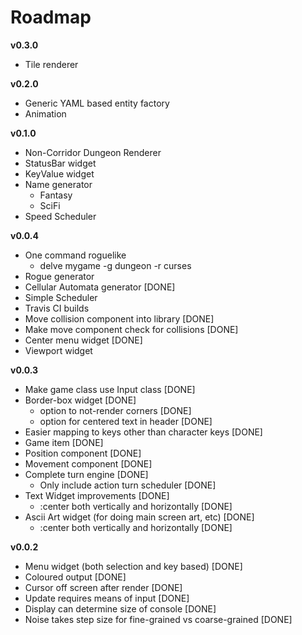 Roadmap
=======

**v0.3.0**

* Tile renderer

**v0.2.0**

* Generic YAML based entity factory
* Animation

**v0.1.0**

* Non-Corridor Dungeon Renderer
* StatusBar widget
* KeyValue widget
* Name generator
  - Fantasy
  - SciFi
*  Speed Scheduler

**v0.0.4**

* One command roguelike
  * delve mygame -g dungeon -r curses
* Rogue generator
* Cellular Automata generator [DONE]
* Simple Scheduler
* Travis CI builds
* Move collision component into library [DONE]
* Make move component check for collisions [DONE]
* Center menu widget [DONE]
* Viewport widget

**v0.0.3**

* Make game class use Input class [DONE]
* Border-box widget [DONE]
  * option to not-render corners [DONE]
  * option for centered text in header [DONE]
* Easier mapping to keys other than character keys [DONE]
* Game item [DONE]
* Position component [DONE]
* Movement component [DONE]
* Complete turn engine [DONE]
  * Only include action turn scheduler [DONE]
* Text Widget improvements [DONE]
  * :center both vertically and horizontally [DONE]
* Ascii Art widget (for doing main screen art, etc) [DONE]
  * :center both vertically and horizontally [DONE]

**v0.0.2**

* Menu widget (both selection and key based) [DONE]
* Coloured output [DONE]
* Cursor off screen after render [DONE]
* Update requires means of input [DONE]
* Display can determine size of console [DONE]
* Noise takes step size for fine-grained vs coarse-grained [DONE]
